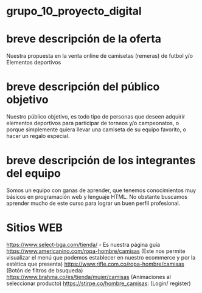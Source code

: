 # grupo_10_proyecto_digital
# breve descripción de la oferta
Nuestra propuesta en la venta online de camisetas (remeras) de futbol y/o Elementos deportivos
# breve descripción del público objetivo
Nuestro público objetivo, es todo tipo de personas que deseen adquirir elementos deportivos para participar de torneos y/o campeonatos, o porque simplemente quiera llevar una camiseta de su equipo favorito, o hacer un regalo especial.
# breve descripción de los integrantes del equipo
Somos un equipo con ganas de aprender, que tenemos conocimientos muy básicos en programación web y lenguaje HTML.  No obstante buscamos aprender mucho de este curso para lograr un buen perfil profesional.  
# Sitios WEB
https://www.select-bga.com/tienda/ - Es nuestra página guía
https://www.americanino.com/ropa-hombre/camisas (Este nos permite visualizar el menú que podemos establecer en nuestro ecommerce y por la estética que presenta)
https://www.rifle.com.co/ropa-hombre/camisas (Botón de filtros de bsuqueda)
https://www.brahma.co/es/tienda/mujer/camisas (Animaciones al seleccionar producto)
https://stirpe.co/hombre_camisas: (Login/ register)
